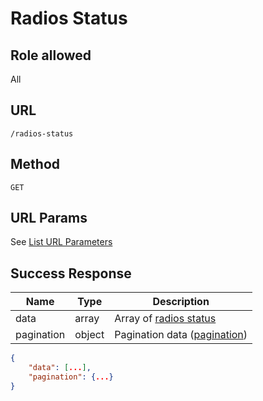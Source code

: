 # Radios Status

## Role allowed
All

## URL
`/radios-status`

## Method
`GET`

## URL Params
See [List URL Parameters](../../params/list.md)

## Success Response
| Name | Type | Description |
| --- | --- | --- |
| data | array | Array of [radios status](../../response/radios_status.md) |
| pagination | object | Pagination data ([pagination](../../response/pagination.md)) |

```json
{
    "data": [...],
    "pagination": {...}
}
```